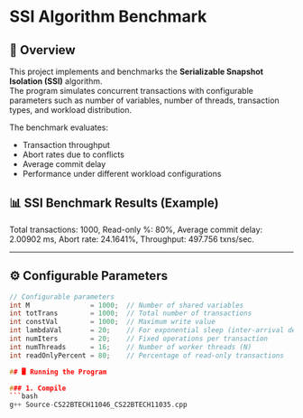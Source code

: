 # SSI Algorithm Benchmark

## 📌 Overview
This project implements and benchmarks the **Serializable Snapshot Isolation (SSI)** algorithm.  
The program simulates concurrent transactions with configurable parameters such as number of variables, number of threads, transaction types, and workload distribution.  

The benchmark evaluates:
- Transaction throughput  
- Abort rates due to conflicts  
- Average commit delay  
- Performance under different workload configurations  
## 📊 SSI Benchmark Results (Example)
Total transactions:       1000, 
Read-only %:             80%, 
Average commit delay:    2.00902 ms, 
Abort rate:              24.1641%, 
Throughput:              497.756 txns/sec.

---
## ⚙️ Configurable Parameters
```cpp
// Configurable parameters
int M               = 1000;  // Number of shared variables
int totTrans        = 1000;  // Total number of transactions
int constVal        = 1000;  // Maximum write value
int lambdaVal       = 20;    // For exponential sleep (inter-arrival delay)
int numIters        = 20;    // Fixed operations per transaction
int numThreads      = 16;    // Number of worker threads (N)
int readOnlyPercent = 80;    // Percentage of read-only transactions

## 🖥️ Running the Program

### 1. Compile
```bash
g++ Source-CS22BTECH11046_CS22BTECH11035.cpp


